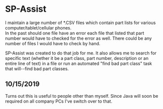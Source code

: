# SP-Assist

I maintain a large number of *.CSV files which contain part lists for various computer/tablet/cellular phones.  
In the past should one file have an error each file that listed that part number would have to checked for the 
error as well.  There could be any number of files I would have to check by hand.

SP-Assist was created to do that job for me.  It also allows me to search for specific text (whether it be a part class, part number, description or an entire line of text) in a file or run an automated "find bad part class" task that will--find bad part classes.  

## 10/15/2019

Turns out this is useful to people other than myself.  Since Java will soon be required on all company PCs I've switch over to that.

